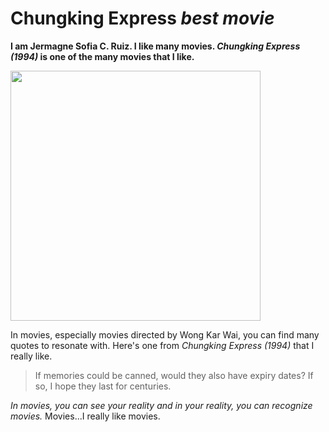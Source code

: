 # Chungking Express *best movie*
**I am Jermagne Sofia C. Ruiz. I like many movies. *Chungking Express (1994)* is one of the many movies that I like.**
 
<img src="https://user-images.githubusercontent.com/118234017/202062435-c4ddada7-5515-4699-a174-dedc090f1444.png" width=400>

In movies, especially movies directed by Wong Kar Wai, you can find many quotes to resonate with. Here's one from *Chungking Express (1994)* that I really like.
> If memories could be canned, would they also have expiry dates? If so, I hope they last for centuries.

*In movies, you can see your reality and in your reality, you can recognize movies.*
Movies...I really like movies.
